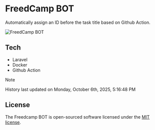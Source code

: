 # FreedCamp BOT

Automatically assign an ID before the task title based on Github Action.

![FreedCamp BOT](https://repository-images.githubusercontent.com/737932867/7d34798b-2680-471c-b089-a78a718d3d6a)

## Tech

- Laravel
- Docker
- Github Action

> [!NOTE]  
> History last updated on Monday, October 6th, 2025, 5:16:48 PM

## License

The Freedcamp BOT is open-sourced software licensed under the [MIT license](https://opensource.org/licenses/MIT).
